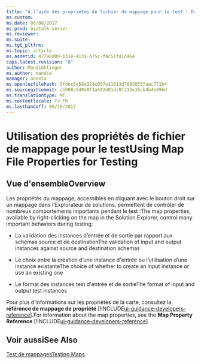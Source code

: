 ```yaml
---
title: "À l’aide des propriétés de fichier de mappage pour le test | Documents Microsoft"
ms.custom: 
ms.date: 06/08/2017
ms.prod: biztalk-server
ms.reviewer: 
ms.suite: 
ms.tgt_pltfrm: 
ms.topic: article
ms.assetid: 47798d09-b31e-4131-b75c-f4c51fd1d464
caps.latest.revision: "8"
author: MandiOhlinger
ms.author: mandia
manager: anneta
ms.openlocfilehash: 5fdec5e58a324c057e11613d7883055faac771b4
ms.sourcegitcommit: cb908c540d8f1a692d01dc8f313e16cb4b4e696d
ms.translationtype: MT
ms.contentlocale: fr-FR
ms.lasthandoff: 09/20/2017
---
```

# <a name="using-map-file-properties-for-testing"></a><span data-ttu-id="0fdb0-102">Utilisation des propriétés de fichier de mappage pour le test</span><span class="sxs-lookup"><span data-stu-id="0fdb0-102">Using Map File Properties for Testing</span></span>

## <a name="overview"></a><span data-ttu-id="0fdb0-103">Vue d'ensemble</span><span class="sxs-lookup"><span data-stu-id="0fdb0-103">Overview</span></span>
<span data-ttu-id="0fdb0-104">Les propriétés du mappage, accessibles en cliquant avec le bouton droit sur un mappage dans l'Explorateur de solutions, permettent de contrôler de nombreux comportements importants pendant le test :</span><span class="sxs-lookup"><span data-stu-id="0fdb0-104">The map properties, available by right-clicking on the map in the Solution Explorer, control many important behaviors during testing:</span></span>  
  
-   <span data-ttu-id="0fdb0-105">La validation des instances d’entrée et de sortie par rapport aux schémas source et de destination</span><span class="sxs-lookup"><span data-stu-id="0fdb0-105">The validation of input and output instances against source and destination schemas</span></span>  
  
-   <span data-ttu-id="0fdb0-106">Le choix entre la création d’une instance d'entrée ou l’utilisation d’une instance existante</span><span class="sxs-lookup"><span data-stu-id="0fdb0-106">The choice of whether to create an input instance or use an existing one</span></span>  
  
-   <span data-ttu-id="0fdb0-107">Le format des instances test d'entrée et de sortie</span><span class="sxs-lookup"><span data-stu-id="0fdb0-107">The format of input and output test instances</span></span>  
  
 <span data-ttu-id="0fdb0-108">Pour plus d’informations sur les propriétés de la carte, consultez la **référence de mappage de propriété** [!INCLUDE[ui-guidance-developers-reference](../includes/ui-guidance-developers-reference.md)].</span><span class="sxs-lookup"><span data-stu-id="0fdb0-108">For information about the map properties, see the **Map Property Reference** [!INCLUDE[ui-guidance-developers-reference](../includes/ui-guidance-developers-reference.md)].</span></span>
  
## <a name="see-also"></a><span data-ttu-id="0fdb0-109">Voir aussi</span><span class="sxs-lookup"><span data-stu-id="0fdb0-109">See Also</span></span>  
 [<span data-ttu-id="0fdb0-110">Test de mappages</span><span class="sxs-lookup"><span data-stu-id="0fdb0-110">Testing Maps</span></span>](../core/testing-maps.md)